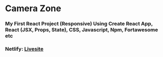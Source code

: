 # Camera Zone 
### My First React Project (Responsive) Using Create React App, React (JSX, Props, State), CSS, Javascript, Npm, Fortawesome etc
### Netlify: [Livesite](https://shahariar-assignment-8.netlify.app/)
